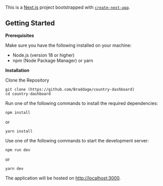 This is a [Next.js](https://nextjs.org) project bootstrapped with [`create-next-app`](https://nextjs.org/docs/app/api-reference/cli/create-next-app).

## Getting Started

**Prerequisites**

Make sure you have the following installed on your machine:

- Node.js (version 18 or higher)
- npm (Node Package Manager) or yarn



**Installation**

Clone the Repository

```
git clone (https://github.com/Braddage/country-dashboard)
cd country-dashboard
```

Run one of the following commands to install the required dependencies:

```
npm install
```

or 

```
yarn install
```

Use one of the following commands to start the development server:

```
npm run dev
```

or 

```
yarn dev
```

The application will be hosted on [http://localhost:3000](http://localhost:3000).
